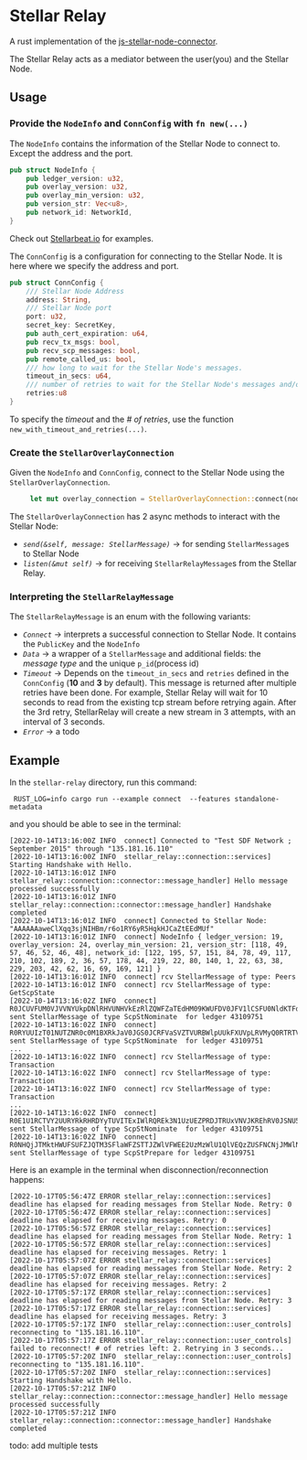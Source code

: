 # Stellar Relay

A rust implementation of the [js-stellar-node-connector](https://github.com/stellarbeat/js-stellar-node-connector).

The Stellar Relay acts as a mediator between the user(you) and the Stellar Node.

## Usage
### Provide the `NodeInfo` and `ConnConfig` with `fn new(...)`
 The `NodeInfo` contains the information of the Stellar Node to connect to. Except the address and the port.
```rust
pub struct NodeInfo {
    pub ledger_version: u32,
    pub overlay_version: u32,
    pub overlay_min_version: u32,
    pub version_str: Vec<u8>,
    pub network_id: NetworkId,
}
```
Check out [Stellarbeat.io](https://stellarbeat.io/) for examples.

The `ConnConfig` is a configuration for connecting to the Stellar Node. It is here where we specify the address and port.
```rust
pub struct ConnConfig {
    /// Stellar Node Address
    address: String,
    /// Stellar Node port
    port: u32,
    secret_key: SecretKey,
    pub auth_cert_expiration: u64,
    pub recv_tx_msgs: bool,
    pub recv_scp_messages: bool,
    pub remote_called_us: bool,
    /// how long to wait for the Stellar Node's messages.
    timeout_in_secs: u64,
    /// number of retries to wait for the Stellar Node's messages and/or to connect back to it.
    retries:u8
}
```
To specify the _timeout_ and the _# of retries_, use the function `new_with_timeout_and_retries(...)`.

### Create the `StellarOverlayConnection`
Given the `NodeInfo` and `ConnConfig`, connect to the Stellar Node using the `StellarOverlayConnection`.
```rust
     let mut overlay_connection = StellarOverlayConnection::connect(node_info, cfg).await?;
```
The `StellarOverlayConnection` has 2 async methods to interact with the Stellar Node:
* _`send(&self, message: StellarMessage)`_ -> for sending `StellarMessage`s to Stellar Node
* _`listen(&mut self)`_ -> for receiving `StellarRelayMessage`s from the Stellar Relay.

### Interpreting the `StellarRelayMessage`
The `StellarRelayMessage` is an enum with the following variants:
* _`Connect`_ -> interprets a successful connection to Stellar Node. It contains the `PublicKey` and the `NodeInfo`
* _`Data`_ -> a wrapper of a `StellarMessage` and additional fields: the _message type_ and the unique `p_id`(process id) 
* _`Timeout`_ -> Depends on the `timeout_in_secs` and `retries` defined in the `ConnConfig` (**10** and **3** by default). This message is returned after multiple retries have been done.
For example, Stellar Relay will wait for 10 seconds to read from the existing tcp stream before retrying again. After the 3rd retry, StellarRelay will create a new stream in 3 attempts, with an interval of 3 seconds.
* _`Error`_ -> a todo

## Example
In the `stellar-relay` directory, run this command:
```
 RUST_LOG=info cargo run --example connect  --features standalone-metadata
```
and you should be able to see in the terminal:
```
[2022-10-14T13:16:00Z INFO  connect] Connected to "Test SDF Network ; September 2015" through "135.181.16.110"
[2022-10-14T13:16:00Z INFO  stellar_relay::connection::services] Starting Handshake with Hello.
[2022-10-14T13:16:01Z INFO  stellar_relay::connection::connector::message_handler] Hello message processed successfully
[2022-10-14T13:16:01Z INFO  stellar_relay::connection::connector::message_handler] Handshake completed
[2022-10-14T13:16:01Z INFO  connect] Connected to Stellar Node: "AAAAAAaweClXqq3sjNIHBm/r6o1RY6yR5HqkHJCaZtEEdMUf"
[2022-10-14T13:16:01Z INFO  connect] NodeInfo { ledger_version: 19, overlay_version: 24, overlay_min_version: 21, version_str: [118, 49, 57, 46, 52, 46, 48], network_id: [122, 195, 57, 151, 84, 78, 49, 117, 210, 102, 189, 2, 36, 57, 178, 44, 219, 22, 80, 140, 1, 22, 63, 38, 229, 203, 42, 62, 16, 69, 169, 121] }
[2022-10-14T13:16:01Z INFO  connect] rcv StellarMessage of type: Peers
[2022-10-14T13:16:01Z INFO  connect] rcv StellarMessage of type: GetScpState
[2022-10-14T13:16:02Z INFO  connect] R0JCUVFUM0VJVVNYUkpDNlRHVUNHVkEzRlZQWFZaTEdHM09KWUFDV0JFV1lCSFU0NldKTFdYRVU= sent StellarMessage of type ScpStNominate  for ledger 43109751
[2022-10-14T13:16:02Z INFO  connect] R0RYUUIzT01NUTZNR0c0M1BXRkJaV0JGS0JCRFVaSVZTVURBWlpUUkFXUVpLRVMyQ0RTRTVIS0o= sent StellarMessage of type ScpStNominate  for ledger 43109751
...
[2022-10-14T13:16:02Z INFO  connect] rcv StellarMessage of type: Transaction
[2022-10-14T13:16:02Z INFO  connect] rcv StellarMessage of type: Transaction
[2022-10-14T13:16:02Z INFO  connect] rcv StellarMessage of type: Transaction
...
[2022-10-14T13:16:02Z INFO  connect] R0E1U1RCTVY2UURYRkRHRDYyTUVITExIWlRQREk3N1UzUEZPRDJTRUxVNVJKREhRV0JSNU5OSzc= sent StellarMessage of type ScpStNominate  for ledger 43109751
[2022-10-14T13:16:02Z INFO  connect] R0NHQjJTMktHWUFSUFZJQTM3SFlaWFZSTTJZWlVFWEE2UzMzWlU1QlVEQzZUSFNCNjJMWlNUWUg= sent StellarMessage of type ScpStPrepare for ledger 43109751
```

Here is an example in the terminal when disconnection/reconnection happens:
```
[2022-10-17T05:56:47Z ERROR stellar_relay::connection::services] deadline has elapsed for reading messages from Stellar Node. Retry: 0
[2022-10-17T05:56:47Z ERROR stellar_relay::connection::services] deadline has elapsed for receiving messages. Retry: 0
[2022-10-17T05:56:57Z ERROR stellar_relay::connection::services] deadline has elapsed for reading messages from Stellar Node. Retry: 1
[2022-10-17T05:56:57Z ERROR stellar_relay::connection::services] deadline has elapsed for receiving messages. Retry: 1
[2022-10-17T05:57:07Z ERROR stellar_relay::connection::services] deadline has elapsed for reading messages from Stellar Node. Retry: 2
[2022-10-17T05:57:07Z ERROR stellar_relay::connection::services] deadline has elapsed for receiving messages. Retry: 2
[2022-10-17T05:57:17Z ERROR stellar_relay::connection::services] deadline has elapsed for reading messages from Stellar Node. Retry: 3
[2022-10-17T05:57:17Z ERROR stellar_relay::connection::services] deadline has elapsed for receiving messages. Retry: 3
[2022-10-17T05:57:17Z INFO  stellar_relay::connection::user_controls] reconnecting to "135.181.16.110".
[2022-10-17T05:57:17Z ERROR stellar_relay::connection::user_controls] failed to reconnect! # of retries left: 2. Retrying in 3 seconds...
[2022-10-17T05:57:20Z INFO  stellar_relay::connection::user_controls] reconnecting to "135.181.16.110".
[2022-10-17T05:57:20Z INFO  stellar_relay::connection::services] Starting Handshake with Hello.
[2022-10-17T05:57:21Z INFO  stellar_relay::connection::connector::message_handler] Hello message processed successfully
[2022-10-17T05:57:21Z INFO  stellar_relay::connection::connector::message_handler] Handshake completed
```


todo: add multiple tests